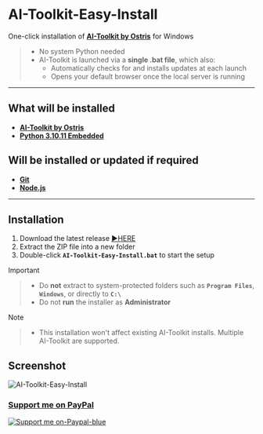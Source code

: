 # AI-Toolkit-Easy-Install

One-click installation of [**AI-Toolkit by Ostris**](https://github.com/ostris/ai-toolkit) for Windows  
> - No system Python needed  
> - AI-Toolkit is launched via a **single .bat file**, which also:  
>   - Automatically checks for and installs updates at each launch  
>   - Opens your default browser once the local server is running  
<!-- > [![GitHub Release](https://img.shields.io/github/v/release/Tavris1/AI-Toolkit-Easy-Install)](https://github.com/Tavris1/AI-Toolkit-Easy-Install/releases/latest/download/AI-Toolkit-Easy-Install.zip)
> [![Github All Releases](https://img.shields.io/github/downloads/Tavris1/AI-Toolkit-Easy-Install/total)]() < !-->

---

## What will be installed  
- [**AI-Toolkit by Ostris**](https://github.com/ostris/ai-toolkit)  
- [**Python 3.10.11 Embedded**](https://www.python.org/downloads/release/python-31011/)

## Will be installed or updated if required 
- [**Git**](https://git-scm.com/)  
- [**Node.js**](https://nodejs.org/en)  

---
## Installation  
1. Download the latest release [:arrow_forward:HERE](https://github.com/Tavris1/AI-Toolkit-Easy-Install/releases/latest/download/AI-Toolkit-Easy-Install.zip)  
2. Extract the ZIP file into a new folder  
3. Double-click **`AI-Toolkit-Easy-Install.bat`** to start the setup
> [!IMPORTANT]
>> - Do **not** extract to system-protected folders such as **`Program Files`**, **`Windows`**, or directly to **`C:\`**  
>> - Do not **run** the installer as **Administrator**

> [!NOTE]
>> - This installation won't affect existing AI-Toolkit installs. Multiple AI-Toolkit are supported.  

## Screenshot  
![AI-Toolkit-Easy-Install](https://github.com/user-attachments/assets/f056eb01-1daf-4607-9eaf-32a6c3d856b2)  

### [Support me on PayPal](https://paypal.me/tavris1)
[![Support me on-Paypal-blue](https://github.com/user-attachments/assets/c1a767b0-f3d9-48c7-877b-12653d2f9ac7)](https://paypal.me/tavris1)  


